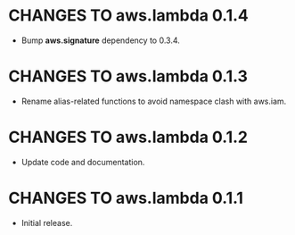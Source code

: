 # CHANGES TO aws.lambda 0.1.4

* Bump **aws.signature** dependency to 0.3.4.

# CHANGES TO aws.lambda 0.1.3

* Rename alias-related functions to avoid namespace clash with aws.iam.

# CHANGES TO aws.lambda 0.1.2

* Update code and documentation.

# CHANGES TO aws.lambda 0.1.1

* Initial release.
